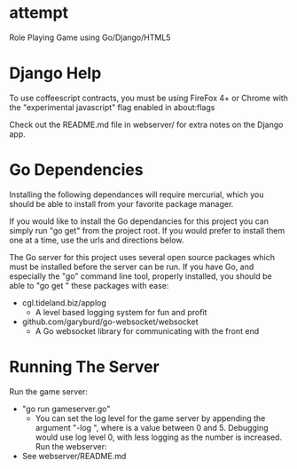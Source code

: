 attempt
=======

Role Playing Game using Go/Django/HTML5

Django Help
===========

To use coffeescript contracts, you must be using FireFox 4+ or Chrome with the
"experimental javascript" flag enabled in about:flags

Check out the README.md file in webserver/ for extra notes on the Django app.

Go Dependencies
============

Installing the following dependances will require mercurial, which you should be able to install from your favorite
package manager.

If you would like to install the Go dependancies for this project you can simply run "go get" from the project root.
If you would prefer to install them one at a time, use the urls and directions below.

The Go server for this project uses several open source packages which must be installed before the server can be run.
If you have Go, and especially the "go" command line tool, properly installed, you should be able to "go get <pkg name>"
these packages with ease:

- cgl.tideland.biz/applog
  - A level based logging system for fun and profit
- github.com/garyburd/go-websocket/websocket
  - A Go websocket library for communicating with the front end

Running The Server
==================

Run the game server:
  - "go run gameserver.go"
    - You can set the log level for the game server by appending the argument "-log <level>", where
      <level> is a value between 0 and 5. Debugging would use log level 0, with less logging as the
      number is increased.
Run the webserver:
  - See webserver/README.md
